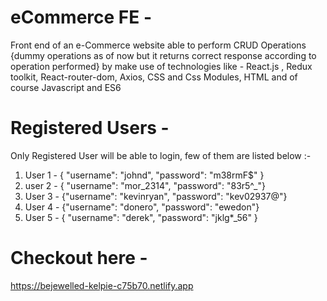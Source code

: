 # eCommerce FE - 
Front end of an e-Commerce website able to perform CRUD Operations {dummy operations as of now but it returns correct response according to operation performed} by make use of technologies like - React.js , Redux toolkit, React-router-dom, Axios, CSS and Css Modules, HTML and of course Javascript and ES6


# Registered Users -
Only Registered User will be able to login, few of them are listed below :-

1. User 1 - {
"username": "johnd",
"password": "m38rmF$"
}
2. user 2 - {
"username": "mor_2314",
"password": "83r5^_"}
3. User 3 - {"username": "kevinryan",
"password": "kev02937@"}
4. User 4 - {"username": "donero",
"password": "ewedon"}
5. User 5 - {
"username": "derek",
"password": "jklg*_56"
}


# Checkout here - 
https://bejewelled-kelpie-c75b70.netlify.app

